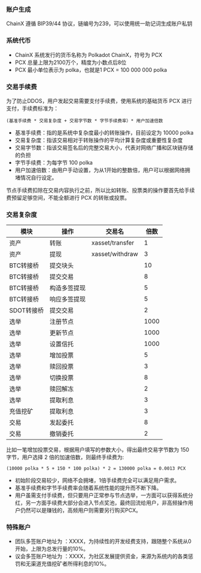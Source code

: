 ### 账户生成

ChainX 遵循 BIP39/44 协议，链编号为239，可以使用统一助记词生成账户私钥

### 系统代币

- ChainX 系统发行的货币名称为 Polkadot ChainX，符号为 PCX
- PCX 总量上限为2100万个，精度为小数点后8位
- PCX 最小单位表示为 polka，也就是1 PCX = 100 000 000 polka

### 交易手续费

为了防止DDOS，用户发起交易需要支付手续费，使用系统的基础货币 PCX 进行支付，手续费标准为：

```
(基准手续费 * 交易复杂度 + 交易字节数 * 字节手续费率）* 用户加速倍数
```

* 基准手续费：指的是系统中复杂度最小的转账操作，目前设定为 10000 polka
* 交易复杂度：指该交易相对于转账操作的平均计算复杂度或重要性复杂度
* 交易字节数：指该交易签名后的完整交易大小，代表对网络广播和区块链存储的负担
* 字节手续费：为每字节 100 polka
* 用户加速倍数：由用户手动设置，为从1开始的整数倍，用户可以根据网络拥堵情况自行设定。

节点手续费扣除在交易内容执行之前，所以比如转账、投票类的操作要首先给手续费预留足够空间，不能全额进行 PCX 的转账或投票。

### 交易复杂度

| 模块       | 操作         | 交易名          | 倍数 |
| ----       | ----         | ----            | ---- |
| 资产       | 转账         | xasset/transfer | 1    |
| 资产       | 提现         | xasset/withdraw | 3    |
| BTC转接桥  | 提交块头     |                 | 10   |
| BTC转接桥  | 提交交易     |                 | 8    |
| BTC转接桥  | 构造多签提现 |                 | 5    |
| BTC转接桥  | 响应多签提现 |                 | 5    |
| SDOT转接桥 | 提交交易     |                 | 2    |
| 选举       | 注册节点     |                 | 1000 |
| 选举       | 更新节点     |                 | 1000 |
| 选举       | 设置信托     |                 | 1000 |
| 选举       | 增加投票     |                 | 5    |
| 选举       | 赎回投票     |                 | 3    |
| 选举       | 切换投票     |                 | 8    |
| 选举       | 赎回解冻     |                 | 2    |
| 选举       | 提取利息     |                 | 3    |
| 充值挖矿   | 提取利息     |                 | 3    |
| 交易       | 发起委托     |                 | 8    |
| 交易       | 撤销委托     |                 | 2    |

比如一笔增加投票交易，根据用户填写的参数大小，得出最终交易字节数为 150 字节，用户选择 2 倍的加速倍数，则最终手续费为:

```
(10000 polka * 5 + 150 * 100 polka) * 2 = 130000 polka = 0.0013 PCX
```

- 初始阶段交易较少，网络不会拥堵，1倍手续费完全可以满足用户需求。
- 基准手续费和字节手续费率会随着系统性能的提升而不断下降。
- 用户虽需支付手续费，但只要用户正常参与节点选举，一方面可以获得系统分红，另一方面手续费大部分会进入节点奖池，最终回流给用户，非高频操作用户仍然可以是赚钱的，高频用户则需要另行购买PCX。

### 特殊账户

* 团队多签账户地址为 ：XXXX，为持续性的开发经费支持，跟随整个系统从0开始，上限为总发行量的10%。
* 议会多签账户地址为 ：XXXX，为社区发展提供资金，来源为系统内的各类惩罚和无渠道充值挖矿者所得利息的10%。
